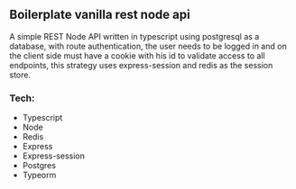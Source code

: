 ## Boilerplate vanilla rest node api

<p>
    A simple REST Node API written in typescript using postgresql
    as a database, with route authentication, the user needs to be logged in and on the client side must have a cookie with his id to validate access to all endpoints, this strategy uses express-session and redis as the session store.
</p>

### Tech:

<ul>
    <li>Typescript</li>
    <li>Node</li>
    <li>Redis</li>
    <li>Express</li>
    <li>Express-session</li>
    <li>Postgres</li>
    <li>Typeorm</li>
</ul>
